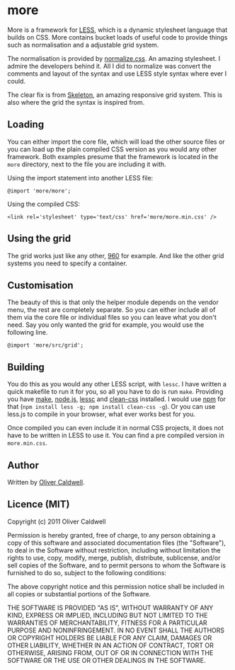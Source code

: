 # more

More is a framework for [LESS](http://lesscss.org/), which is a dynamic stylesheet language that builds on CSS. More contains bucket loads of useful code to provide things such as normalisation and a adjustable grid system.

The normalisation is provided by [normalize.css](https://github.com/necolas/normalize.css). An amazing stylesheet. I admire the developers behind it. All I did to normalize was convert the comments and layout of the syntax and use LESS style syntax where ever I could.

The clear fix is from [Skeleton](https://github.com/dhgamache/Skeleton), an amazing responsive grid system. This is also where the grid the syntax is inspired from.

## Loading

You can either import the core file, which will load the other source files or you can load up the plain compiled CSS version as you would any other framework. Both examples presume that the framework is located in the `more` directory, next to the file you are including it with.

Using the import statement into another LESS file:

    @import 'more/more';

Using the compiled CSS:

    <link rel='stylesheet' type='text/css' href='more/more.min.css' />

## Using the grid

The grid works just like any other, [960](http://960.gs/) for example. And like the other grid systems you need to specify a container.

## Customisation

The beauty of this is that only the helper module depends on the vendor menu, the rest are completely separate. So you can either include all of them via the core file or individual files so you can leave what you don't need. Say you only wanted the grid for example, you would use the following line.

    @import 'more/src/grid';

## Building

You do this as you would any other LESS script, with `lessc`. I have written a quick makefile to run it for you, so all you have to do is run `make`. Providing you have [make](http://www.gnu.org/s/make/), [node.js](http://nodejs.org/), [lessc](https://github.com/cloudhead/less.js) and [clean-css](https://github.com/GoalSmashers/clean-css) installed. I would use [npm](http://npmjs.org/) for that (`npm install less -g; npm install clean-css -g`). Or you can use less.js to compile in your browser, what ever works best for you.

Once compiled you can even include it in normal CSS projects, it does not have to be written in LESS to use it. You can find a pre compiled version in `more.min.css`.

## Author

Written by [Oliver Caldwell](http://olivercaldwell.co.uk/).

## Licence (MIT)

Copyright (c) 2011 Oliver Caldwell

Permission is hereby granted, free of charge, to any person obtaining a copy of this software and associated documentation files (the "Software"), to deal in the Software without restriction, including without limitation the rights to use, copy, modify, merge, publish, distribute, sublicense, and/or sell copies of the Software, and to permit persons to whom the Software is furnished to do so, subject to the following conditions:

The above copyright notice and this permission notice shall be included in all copies or substantial portions of the Software.

THE SOFTWARE IS PROVIDED "AS IS", WITHOUT WARRANTY OF ANY KIND, EXPRESS OR IMPLIED, INCLUDING BUT NOT LIMITED TO THE WARRANTIES OF MERCHANTABILITY, FITNESS FOR A PARTICULAR PURPOSE AND NONINFRINGEMENT. IN NO EVENT SHALL THE AUTHORS OR COPYRIGHT HOLDERS BE LIABLE FOR ANY CLAIM, DAMAGES OR OTHER LIABILITY, WHETHER IN AN ACTION OF CONTRACT, TORT OR OTHERWISE, ARISING FROM, OUT OF OR IN CONNECTION WITH THE SOFTWARE OR THE USE OR OTHER DEALINGS IN THE SOFTWARE.